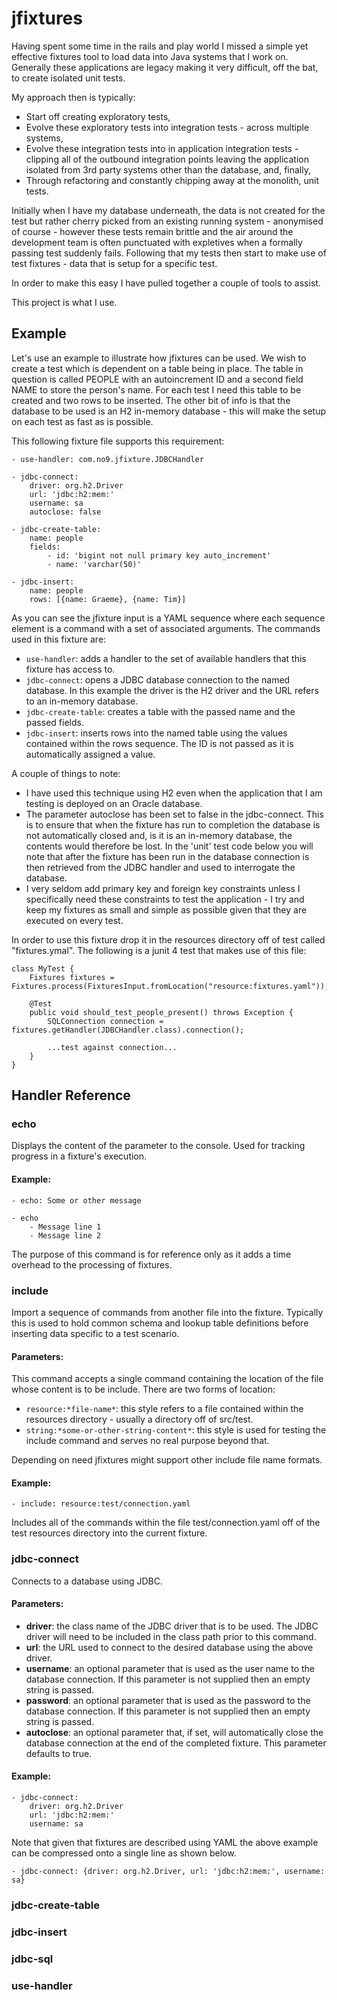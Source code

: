 # jfixtures

Having spent some time in the rails and play world I missed a simple yet effective fixtures tool to load data into 
Java systems that I work on.
Generally these applications are legacy making it very difficult, off the bat, to create 
isolated unit tests.

My approach then is typically:

- Start off creating exploratory tests,
- Evolve these exploratory tests into integration tests - across multiple systems,
- Evolve these integration tests into in application integration tests - clipping all of the outbound integration
  points leaving the application isolated from 3rd party systems other than the database, and, finally,
- Through refactoring and constantly chipping away at the monolith, unit tests.

Initially when I have my database underneath, the data is not created for the test but rather cherry picked from an
existing running system - anonymised of course - however these tests remain brittle and the air around the development
team is often punctuated with expletives when a formally passing test suddenly fails.  Following that my tests then start to
make use of test fixtures - data that is setup for a specific test.

In order to make this easy I have pulled together a couple of tools to assist.

This project is what I use.


## Example

Let's use an example to illustrate how jfixtures can be used.  We wish to create a test which is dependent on a table
being in place.  The table in question is called PEOPLE with an autoincrement ID and a second field NAME to store the person's
name.  For each test I need this table to be created and two rows to be inserted.  The other bit of info is that the database
to be used is an H2 in-memory database - this will make the setup on each test as fast as is possible.

This following fixture file supports this requirement:

    - use-handler: com.no9.jfixture.JDBCHandler

    - jdbc-connect:
        driver: org.h2.Driver
        url: 'jdbc:h2:mem:'
        username: sa
        autoclose: false

    - jdbc-create-table:
        name: people
        fields:
            - id: 'bigint not null primary key auto_increment'
            - name: 'varchar(50)'

    - jdbc-insert:
        name: people
        rows: [{name: Graeme}, {name: Tim}]

As you can see the jfixture input is a YAML sequence where each sequence element is a command with a set of associated
arguments.  The commands used in this fixture are:

- `use-handler`: adds a handler to the set of available handlers that this fixture has access to.
- `jdbc-connect`: opens a JDBC database connection to the named database.  In this example the driver is the H2 driver and the
    URL refers to an in-memory database.
- `jdbc-create-table`: creates a table with the passed name and the passed fields.
- `jdbc-insert`: inserts rows into the named table using the values contained within the rows sequence.  The ID is not passed
    as it is automatically assigned a value.

A couple of things to note:

- I have used this technique using H2 even when the application that I am testing is deployed on an Oracle database.
- The parameter autoclose has been set to false in the jdbc-connect.  This is to ensure that when the fixture has run
    to completion the database is not automatically closed and, is it is an in-memory database, the contents would therefore
    be lost.  In the 'unit' test code below you will note that after the fixture has been run in the database connection
    is then retrieved from the JDBC handler and used to interrogate the database.
- I very seldom add primary key and foreign key constraints unless I specifically need these constraints to test the application - I try
    and keep my fixtures as small and simple as possible given that they are executed on every test.

In order to use this fixture drop it in the resources directory off of test called "fixtures.ymal".  The following is a
junit 4 test that makes use of this file:

    class MyTest {
        Fixtures fixtures = Fixtures.process(FixturesInput.fromLocation("resource:fixtures.yaml"));

        @Test
        public void should_test_people_present() throws Exception {
            SQLConnection connection = fixtures.getHandler(JDBCHandler.class).connection();

            ...test against connection...
        }
    }

## Handler Reference

### echo

Displays the content of the parameter to the console.  Used for tracking progress in a fixture's execution.

#### Example:

    - echo: Some or other message

    - echo
        - Message line 1
        - Message line 2

The purpose of this command is for reference only as it adds a time overhead to the processing of fixtures.


### include

Import a sequence of commands from another file into the fixture. Typically this is used to hold common schema and lookup
table definitions before inserting data specific to a test scenario.

#### Parameters:

This command accepts a single command containing the location of the file whose content is to be include.  There are two
forms of location:

- `resource:*file-name*`: this style refers to a file contained within the resources directory - usually a directory off of
    src/test.
- `string:*some-or-other-string-content*`: this style is used for testing the include command and serves no real purpose beyond
    that.

Depending on need jfixtures might support other include file name formats.


#### Example:

    - include: resource:test/connection.yaml

Includes all of the commands within the file test/connection.yaml off of the test resources directory into the current fixture.


### jdbc-connect

Connects to a database using JDBC.

#### Parameters:

- **driver**: the class name of the JDBC driver that is to be used.  The JDBC driver will need to be included in the class path
    prior to this command.
- **url**: the URL used to connect to the desired database using the above driver.
- **username**: an optional parameter that is used as the user name to the database connection.  If this parameter is not supplied
    then an empty string is passed.
- **password**: an optional parameter that is used as the password to the database connection.  If this parameter is not supplied
    then an empty string is passed.
- **autoclose**: an optional parameter that, if set, will automatically close the database connection at the end of the completed
    fixture.  This parameter defaults to true.

#### Example:

    - jdbc-connect:
        driver: org.h2.Driver
        url: 'jdbc:h2:mem:'
        username: sa

Note that given that fixtures are described using YAML the above example can be compressed onto a single line as shown below.

    - jdbc-connect: {driver: org.h2.Driver, url: 'jdbc:h2:mem:', username: sa}


### jdbc-create-table


### jdbc-insert


### jdbc-sql


### use-handler
